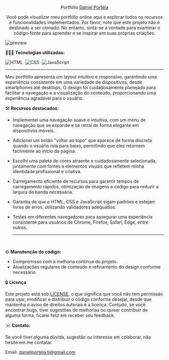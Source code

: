 <div align="center">

Portfólio <a href="https://danielportela.netlify.app/">Daniel Portela</a>

<p>Você pode visualizar meu portfólio online aqui e explorar todos os recursos e funcionalidades implementados. Por favor, note que este projeto não é destinado a ser clonado. No entanto, sinta-se à vontade para examinar o código-fonte para aprender e se inspirar em suas próprias criações.</p>
</div>

![preview](https://github.com/daniel-portela/meu-portfolio/assets/110783805/7b23c18b-45f2-4b6a-b74e-a9a1e111759f)

👨🏼‍💻 <b>Tecnologias utilizadas:</b>

![HTML](https://img.shields.io/badge/-HTML-0D1117?style=for-the-badge&logo=html5&labelColor=0D1117)&nbsp;
![CSS](https://img.shields.io/badge/-CSS-0D1117?style=for-the-badge&logo=CSS3&logoColor=blue&labelColor=0D1117)&nbsp;
![JavaScript](https://img.shields.io/badge/-javascript-0D1117?style=for-the-badge&logo=javascript&logoColor=yellow&labelColor=0D1117)&nbsp;<hr>

Meu portfólio apresenta um layout intuitivo e responsivo, garantindo uma experiência consistente em uma variedade de dispositivos, desde smartphones até desktops. O design foi cuidadosamente planejado para facilitar a navegação e a visualização do conteúdo, proporcionando uma experiência agradável para o usuário.

🛠️ <b>Recursos destacados:</b>

- Implementei uma navegação suave e intuitiva, com um menu de navegação que se expande e se retrai de forma elegante em dispositivos móveis.

- Adicionei um botão "voltar ao topo" que aparece de forma discreta quando o usuário rola para baixo, permitindo que eles retornem facilmente ao início da página.

- Escolhi uma paleta de cores atraente e cuidadosamente selecionada, juntamente com fontes e elementos visuais que refletem minha identidade profissional e criativa.

- Carregamento eficiente de recursos para garantir tempos de carregamento rápidos, otimização de imagens e código para reduzir a largura de banda necessária.

- Garantia de que o HTML, CSS e JavaScript sigam padrões e estejam livres de erros, utilizando validadores adequados.

- Testes em diferentes navegadores para assegurar uma experiência consistente para usuários de Chrome, Firefox, Safari, Edge, entre outros.<hr><br>

⚙️ <b>Manutenção do código:</b>

- Compromisso com a melhoria contínua do projeto.
- Atualizações regulares de conteúdo e refinamento do design conforme necessário.

🔒 <b>Licença</b>

Este projeto está sob [LICENSE](LICENSE), o que significa que você não tem permissão para usar, modificar e distribuir o código conforme desejar, desde que mantenha o aviso de direitos autorais e a licença. Contudo, se você encontrar bugs, tiver sugestões de melhorias ou quiser contribuir de alguma forma, ficarei feliz em receber seu feedback.

✉️ <b>Contato:</b>

Se você tiver alguma dúvida, sugestão ou interesse em colaborar, não hesite em me contatar.

Email: <a href="mailto:danielportela.ti@gmail.com"> danielportela.ti@gmail.com</a> 

